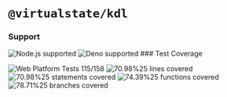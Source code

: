 # `@virtualstate/kdl`

[//]: # (badges)

### Support

 ![Node.js supported](https://img.shields.io/badge/node-%3E%3D16.0.0-blue) ![Deno supported](https://img.shields.io/badge/deno-%3E%3D1.17.0-blue) ### Test Coverage

 ![Web Platform Tests 115/158](https://img.shields.io/badge/Web%20Platform%20Tests-115%2F158-brightgreen) ![70.98%25 lines covered](https://img.shields.io/badge/lines-70.98%25-yellow) ![70.98%25 statements covered](https://img.shields.io/badge/statements-70.98%25-yellow) ![74.39%25 functions covered](https://img.shields.io/badge/functions-74.39%25-yellow) ![78.71%25 branches covered](https://img.shields.io/badge/branches-78.71%25-yellow)

[//]: # (badges)
